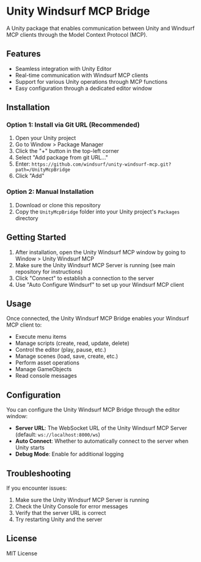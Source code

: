 # Unity Windsurf MCP Bridge

A Unity package that enables communication between Unity and Windsurf MCP clients through the Model Context Protocol (MCP).

## Features

- Seamless integration with Unity Editor
- Real-time communication with Windsurf MCP clients
- Support for various Unity operations through MCP functions
- Easy configuration through a dedicated editor window

## Installation

### Option 1: Install via Git URL (Recommended)

1. Open your Unity project
2. Go to Window > Package Manager
3. Click the "+" button in the top-left corner
4. Select "Add package from git URL..."
5. Enter: `https://github.com/windsurf/unity-windsurf-mcp.git?path=/UnityMcpBridge`
6. Click "Add"

### Option 2: Manual Installation

1. Download or clone this repository
2. Copy the `UnityMcpBridge` folder into your Unity project's `Packages` directory

## Getting Started

1. After installation, open the Unity Windsurf MCP window by going to Window > Unity Windsurf MCP
2. Make sure the Unity Windsurf MCP Server is running (see main repository for instructions)
3. Click "Connect" to establish a connection to the server
4. Use "Auto Configure Windsurf" to set up your Windsurf MCP client

## Usage

Once connected, the Unity Windsurf MCP Bridge enables your Windsurf MCP client to:

- Execute menu items
- Manage scripts (create, read, update, delete)
- Control the editor (play, pause, etc.)
- Manage scenes (load, save, create, etc.)
- Perform asset operations
- Manage GameObjects
- Read console messages

## Configuration

You can configure the Unity Windsurf MCP Bridge through the editor window:

- **Server URL**: The WebSocket URL of the Unity Windsurf MCP Server (default: `ws://localhost:8000/ws`)
- **Auto Connect**: Whether to automatically connect to the server when Unity starts
- **Debug Mode**: Enable for additional logging

## Troubleshooting

If you encounter issues:

1. Make sure the Unity Windsurf MCP Server is running
2. Check the Unity Console for error messages
3. Verify that the server URL is correct
4. Try restarting Unity and the server

## License

MIT License
